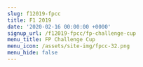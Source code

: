```yaml
---
slug: f12019-fpcc
title: F1 2019
date: '2020-02-16 00:00:00 +0000'
signup_url: /f12019-fpcc/fp-challenge-cup
menu_title: FP Challenge Cup
menu_icon: /assets/site-img/fpcc-32.png
menu_hide: false
---
```


